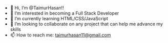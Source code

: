 - 👋 Hi, I’m @TaimurHasan!!
- 👀 I’m interested in becoming a Full Stack Developer
- 🌱 I’m currently learning HTML/CSS/JavaScript
- 💞️ I’m looking to collaborate on any project that can help me advance my skills
- 📫 How to reach me: taimurhasan11@gmail.com

<!---
TaimurHasan/TaimurHasan is a ✨ special ✨ repository because its `README.md` (this file) appears on your GitHub profile.
You can click the Preview link to take a look at your changes.
--->
